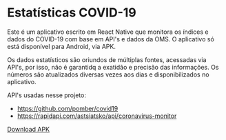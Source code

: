 # Estatísticas COVID-19
Este é um aplicativo escrito em React Native que monitora os índices e dados do COVID-19 com base em API's e dados da OMS.
O aplicativo só está disponível para Android, via APK.

Os dados estatísticos são oriundos de múltiplas fontes, acessadas via API's, por isso, não é garantidq a exatidão e precisão das informações.
Os números são atualizados diversas vezes aos dias e disponibilizados no aplicativo.

API's usadas nesse projeto:

- https://github.com/pomber/covid19
- https://rapidapi.com/astsiatsko/api/coronavirus-monitor

[Download APK](https://expo.io/artifacts/a52b36ce-d7d4-4939-a0ba-2b68ca7ede24)
